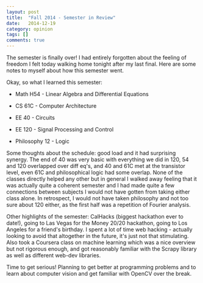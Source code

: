 ```yaml
---
layout: post
title:  "Fall 2014 - Semester in Review"
date:   2014-12-19
category: opinion
tags: []
comments: true
---
```


The semester is finally over! I had entirely forgotten about the feeling of freedom I felt today walking home tonight after my last final. Here are some notes to myself about how this semester went.

Okay, so what I learned this semester:

- Math H54 - Linear Algebra and Differential Equations

- CS 61C - Computer Architecture

- EE 40 - Circuits

- EE 120 - Signal Processing and Control

- Philosophy 12 - Logic

Some thoughts about the schedule: good load and it had surprising synergy. The end of 40 was very basic with everything we did in 120, 54 and 120 overlapped over diff eq's, and 40 and 61C met at the transistor level, even 61C and philosophical logic had some overlap. None of the classes directly helped any other but in general I walked away feeling that it was actually quite a coherent semester and I had made quite a few connections between subjects I would not have gotten from taking either class alone. In retrospect, I would not have taken philosophy and not too sure about 120 either, as the first half was a repetition of Fourier analysis.

Other highlights of the semester: CalHacks (biggest hackathon ever to date!), going to Las Vegas for the Money 20/20 hackathon, going to Los Angeles for a friend's birthday. I spent a lot of time web hacking - actually looking to avoid that altogether in the future, it's just not that stimulating. Also took a Coursera class on machine learning which was a nice overview but not rigorous enough, and got reasonably familiar with the Scrapy library as well as different web-dev libraries.

Time to get serious! Planning to get better at programming problems and to learn about computer vision and get familiar with OpenCV over the break.
